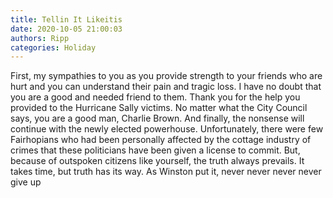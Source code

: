 ```yaml
---
title: Tellin It Likeitis
date: 2020-10-05 21:00:03
authors: Ripp
categories: Holiday
---
```


 First, my sympathies to you as you provide strength to your friends who are hurt and you can understand their pain and tragic loss. I have no doubt that you are a good and needed friend to them. 
Thank you for the help you provided to the Hurricane Sally victims. No matter what the City Council says, you are a good man, Charlie Brown. 
And finally, the nonsense will continue with the newly elected powerhouse. Unfortunately, there were few Fairhopians who had been personally affected by the cottage industry of crimes that these politicians have been given a license to commit.
But, because of outspoken citizens like yourself, the truth always prevails. It takes time, but truth has its way. 
As Winston put it, never never never never give up